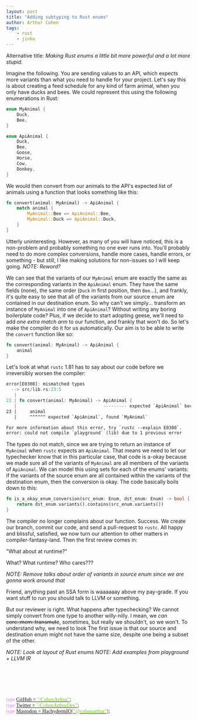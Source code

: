 ```yaml
---
layout: post
title: "Adding subtyping to Rust enums"
author: Arthur Cohen
tags:
    - rust
    - jinko
---
```


Alternative title: _Making Rust enums a little bit more powerful and a lot more stupid_.

Imagine the following. You are sending values to an API, which expects more variants than what you need to handle for your project. Let's say this is about creating a feed schedule for any kind of farm animal, when you only have ducks and bees. We could represent this using the following enumerations in Rust:

```rust
enum MyAnimal {
    Duck,
    Bee,
}

enum ApiAnimal {
    Duck,
    Bee,
    Goose,
    Horse,
    Cow,
    Donkey,
}
```

We would then convert from our animals to the API's expected list of animals using a function that looks something like this:

```rust
fn convert(animal: MyAnimal) -> ApiAnimal {
    match animal {
        MyAnimal::Bee => ApiAnimal::Bee,
        MyAnimal::Duck => ApiAnimal::Duck,
    }
}
```

Utterly uninteresting. However, as many of you will have noticed, this is a non-problem and probably something no one ever runs into. You'll probably need to do more complex conversions, handle more cases, handle errors, or something - but still, I like making solutions for non-issues so I will keep going. _NOTE: Reword?_

We can see that the variants of our `MyAnimal` enum are exactly the same as the corresponding variants in the `ApiAnimal` enum. They have the same fields (none), the same order (`Duck` in first position, then `Bee`...), and frankly, it's quite easy to see that all of the variants from our source enum are contained in our destination enum. So why can't we simply... transform an instance of `MyAnimal` into one of `ApiAnimal`? Without writing any boring boilerplate code? Plus, if we decide to start adopting geese, we'll need to add *one extra match arm* to our function, and frankly that won't do. So let's make the compiler do it for us automatically. Our aim is to be able to write the `convert` function like so:

```rust
fn convert(animal: MyAnimal) -> ApiAnimal {
    animal
}
```

Let's look at what `rustc` 1.81 has to say about our code before we irreversibly worsen the compiler:

```rust
error[E0308]: mismatched types
  --> src/lib.rs:23:5
   |
22 | fn convert(animal: MyAnimal) -> ApiAnimal {
   |                                 --------- expected `ApiAnimal` because of return type
23 |     animal
   |     ^^^^^^ expected `ApiAnimal`, found `MyAnimal`

For more information about this error, try `rustc --explain E0308`.
error: could not compile `playground` (lib) due to 1 previous error
```

The types do not match, since we are trying to return an instance of `MyAnimal` when `rustc` expects an `ApiAnimal`. That means we need to let our typechecker know that in this particular case, that code is a-okay because we made sure all of the variants of `MyAnimal` are all members of the variants of `ApiAnimal`. We can model this using sets for each of the enums' variants: if the variants of the source enum are all contained within the variants of the destination enum, then the conversion is okay. The code basically boils down to this:

```rust
fn is_a_okay_enum_conversion(src_enum: Enum, dst_enum: Enum) -> bool {
    return dst_enum.variants().contains(src_enum.variants())
}
```

The compiler no longer complains about our function. Success. We create our branch, commit our code, and send a pull-request to `rustc`. All happy and blissful, satisfied, we now turn our attention to other matters in compiler-fantasy-land. Then the first review comes in:

"What about at runtime?"

What? What runtime? Who cares??? 

_NOTE: Remove talks about order of variants in source enum since we are gonna work around that_

Friend, anything past an SSA form is waaaaaay above my pay-grade. If you want stuff to run you should talk to LLVM or something.

But our reviewer is right. What happens after typechecking? We cannot simply convert from one type to another willy-nilly. I mean, we *can* ~~core::mem::transmute~~, sometimes, but really we shouldn't, so we won't. To understand why, we need to look The first issue is that our source and destination enum might not have the same size, despite one being a subset of the other.

_NOTE: Look at layout of Rust enums_
_NOTE: Add examples from playground + LLVM IR_

<br>
<br>
<br>
<br>
<p style="font-family:'Source Code Pro'">
<span style="color:#d784f3">type</span> <a href="https://github.com/cohenarthur">GitHub = <span style="color:#69c908">"/CohenArthur"</span></a>;<br>
<span style="color:#d784f3">type</span> <a href="https://twitter.com/cohenarthurdev">Twitter = <span style="color:#69c908">"/CohenArthurDev"</span></a>;<br>
<span style="color:#d784f3">type</span> <a href="https://hachyderm.io/@cohenarthur">Mastodon = HachydermIO<span style="color:#666666">[</span><span style="color:#69c908">"@cohenarthur"</span><span style="color:#666666">]</span></a>;<br>
</p>

